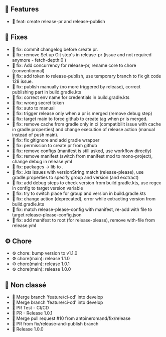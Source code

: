 ## 🚀 Features
- 🚀 feat: create release-pr and release-publish

## 🐛 Fixes
- 🐛 fix: commit changelog before create pr.
- 🐛 fix: remove Set up Git step's in release-pr (issue and not required anymore - fetch-depth:0 )
- 🐛 fix: Add concurrency for release-pr, rename core to chore (conventionnal)
- 🐛 fix: add token to release-publish, use temporary branch to fix git code 128 issue.
- 🐛 fix: publish manually (no more triggered by release), correct publishing part in build.gradle.kts
- 🐛 fix: correct env name for credentials in build.gradle.kts
- 🐛 fix: wrong secret token
- 🐛 fix: auto to manual
- 🐛 fix: trigger release only when a pr is merged (remove debug step)
- 🐛 fix: target main to force github to create tag when pr is merged.
- 🐛 fix: remove cache from gradle only in ci (compatibilit issue with cache in gradle.properties) and change execution of release action (manual instead of push main).
- 🐛 fix: fix gitignore and add gradle wrapper
- 🐛 fix: permission to create pr from github
- 🐛 fix: remove configs (manifest is still asked, use workflow directly)
- 🐛 fix: remove manifest (switch from manifest mod to mono-project), change debug in release.yml
- 🐛 fix: packages -> lib to .
- 🐛 fix: .kts issues with versionString.match (release-please), use gradle.properties to specify group and version (and exctract)
- 🐛 fix: add debug steps to check version from build.gradle.kts, use regex in config to target version variable
- 🐛 fix: try to switch place for group and version in build.gradle.kts
- 🐛 fix: change action (deprecated), error while extracting version from build.gradle.kts
- 🐛 fix: match release-please-config with manifest, re-add with file to target release-please-config.json
- 🐛 fix: add manifest to root (for release-please), remove with-file from release.yml

## ⚙️ Chore
- ⚙️ chore: bump version to v1.1.0
- ⚙️ chore(main): release 1.1.0
- ⚙️ chore(main): release 1.0.1
- ⚙️ chore(main): release 1.0.0

## 🔸 Non classé
- 🔸 Merge branch 'feature/ci-cd' into develop
- 🔸 Merge branch 'feature/ci-cd' into develop
- 🔸 PR Test - CI/CD
- 🔸 PR - Release 1.0.1
- 🔸 Merge pull request #10 from antoineromand/fix/release
- 🔸 PR from fix/release-and-publish branch
- 🔸 Release 1.0.0
